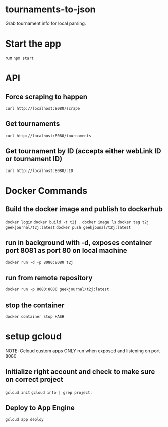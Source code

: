 # tournaments-to-json
Grab tournament info for local parsing.

# Start the app
run `npm start`

# API

## Force scraping to happen
`curl http://localhost:8080/scrape`

## Get tournaments
`curl http://localhost:8080/tournaments`

## Get tournament by ID (accepts either webLink ID or tournament ID)
`curl http://localhost:8080/:ID`

# Docker Commands

## Build the docker image and publish to dockerhub
`docker login`
`docker build -t t2j .`
`docker image ls`
`docker tag t2j geekjournal/t2j:latest`
`docker push geekjounal/t2j:latest`

## run in background with -d, exposes container port 8081 as port 80 on local machine
`docker run -d -p 8080:8080 t2j`

## run from remote repository
`docker run -p 8080:8080 geekjournal/t2j:latest`

## stop the container
`docker container stop HASH`

# setup gcloud
NOTE:  Gcloud custom apps ONLY run when exposed and listening on port 8080

## Initialize right account and check to make sure on correct project
`gcloud init`
`gcloud info | grep project:`

## Deploy to App Engine
`gcloud app deploy`


